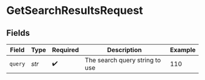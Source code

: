 # GetSearchResultsRequest


## Fields

| Field                          | Type                           | Required                       | Description                    | Example                        |
| ------------------------------ | ------------------------------ | ------------------------------ | ------------------------------ | ------------------------------ |
| `query`                        | *str*                          | :heavy_check_mark:             | The search query string to use | 110                            |